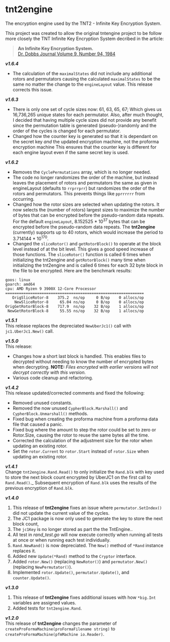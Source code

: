 # tnt2engine

The encryption engine used by the TNT2 - Infinite Key Encryption System.

This project was created to allow the original tntengine project to be follow more closely the TNT Infinite Key Encryption System decribed in the article:

>__An Infinite Key Encryption System.__    
[Dr. Dobbs Journal Volume 9, Number 94, 1984](https://archive.org/details/1984-08-dr-dobbs-journal/page/44/mode/2up)

___v1.6.4___
- The calculation of the `maximalStates` did not include any additional rotors and permutators causing the calculated `maximalStates` to be the same no matter the change to the `engineLayout` value.  This release corrects this issue.

___v1.6.3___
- There is only one set of cycle sizes now: 61, 63, 65, 67; Which gives us 16,736,265 unique states for each permutator.  Also, after much thought, I decided that having multiple cycle sizes did not provide any benefit since the permutation table is generated (pseudo-)randomly and the order of the cycles is changed for each permutator.
- Changed how the counter key is generated so that it is dependant on the secret key *and* the updated encryption machine, not the proforma encryption machine  This ensures that the counter key is different for each engine layout even if the same secret key is used.

___v1.6.2___   
- Removes the `CyclePermutations` array, which is no longer needed.
- The code no longer randomizes the order of the machine, but instead leaves the placement of rotors and permutators the same as given in engineLayout (defaults to `rrprrprr`) but randomizes the order of the rotors and permutators.  This prevents things like `pprrrrrr` from occurring.
- Changed how the rotor sizes are selected when updating the rotors.  It now selects the (number of rotors) largest sizes to maximize the number of bytes that can be encrypted before the pseudo-random data repeats.  For the default `engineLayout`, 8.152525 * 10<sup>37</sup> bytes that can be encrypted before the pseudo-random data repeats.  The **tnt2engine** (currently) supports up to 40 rotors, which would increase the period to 3.714144 * 10<sup>170</sup>.
- Changed the `sliceRotor()` and `getRotorBlock()` to operate at the block level instead of at the bit level.  This gives a good speed increase of those functions.  The `sliceRotor()` function is called 6 times when initializing the tnt2engine and `getRotorBlock()` many time when initializing the tnt2engine and is called 6 times for each 32 byte block in the file to be encrypted.   Here are the benchmark results:
```
goos: linux
goarch: amd64
cpu: AMD Ryzen 9 3900X 12-Core Processor
=============================================================
   OrigSliceRotor-8    375.2  ns/op     0 B/op    0 allocs/op
    NewSliceRotor-8     65.04 ns/op     0 B/op    0 allocs/op
OrigGetRotorBlock-8    717.9  ns/op    32 B/op    1 allocs/op
 NewGetRotorBlock-8     55.55 ns/op    32 B/op    1 allocs/op
```
___v1.5.1___   
This release replaces the depreciated `NewUberJc1()` call with `jc1.UberJc1.New()` call.

___v1.5.0___   
This release:
- Changes how a short last block is handled.  This enables files to decrypted without needing to know the number of encrypted bytes when decrypting.  **NOTE:** *Files encrypted with earlier versions will not decrypt correctly with this version.*
- Various code cleanup and refactoring.

___v1.4.2___  
This release updated/corrected comments and fixed the following:
- Removed unused constants.
- Removed the now unused `CypherBlock.Marshall()` and `CypherBlock.Unmarshall()` methods.
- Fixed bug when creating the proforma machine from a proforma data file that caused a panic.
- Fixed bug where the amount to step the rotor could be set to zero or Rotor.Size, causing the rotor to reuse the same bytes all the time.
- Corrected the calculation of the adjustment size for the rotor when updating an existing rotor.
- Set the `rotor.Current` to `rotor.Start` instead of `rotor.Size` when updating an existing rotor.

___v1.4.1___  
Change `tnt2engine.Rand.Read()`  to only initialize the `Rand.blk` with key used to store the next block count encrypted by UberJC1 on the first call to `Rand.Read()`._  Subsequent encryption of `Rand.blk` uses the results of the previous encryption of `Rand.blk`.

___v1.4.0___  
1. This release of **tnt2engine** fixes an issue where `permutator.SetIndex()` did not update the current value of the cycles.
2. The JC1 package is now only used to generate the key to store the next block count,
3. The `jc1Key` is no longer stored as part the the TntEngine..
4. All test in _rand_test.go_ will now execute correctly when running all tests at once or when running each test individually.
5. `Rand.NewRand()` is now depreciated.  The `New()` method of `*Rand` instance replaces it.
6. Added new `Update(*Rand)` method to the `Cryptor` interface.
7. Added `rotor.New()` (replacing `NewRotor()`) and `permutator.New()` (replacing `NewPermutator()`).
8. Implemented `rotor.Update()`, `permutator.Update()`, and `counter.Update()`.

___v1.3.0___  
1. This release of **tnt2engine** fixes additional issues with how `*big.Int` variables are assigned values.
2. Added tests for `tnt2engine.Rand`.

___v1.2.0___  
This release of **tnt2engine** changes the parameter of `createProFormaMachine(proFormaFilename string)` to `createProFormaMachine(pfmMachine io.Reader)`.
